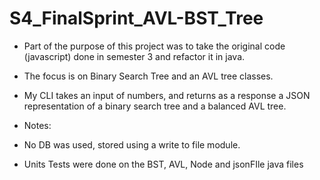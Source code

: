 # S4_FinalSprint_AVL-BST_Tree

- Part of the purpose of this project was to take the original code (javascript) done in semester 3 and refactor it in java. 
- The focus is on Binary Search Tree and an AVL tree classes.

- My CLI takes an input of numbers, and returns as a response a JSON representation of a binary search tree and a balanced AVL tree.

- Notes:
- No DB was used, stored using a write to file module.  
-	Units Tests were done on the BST, AVL, Node and jsonFIle java files
